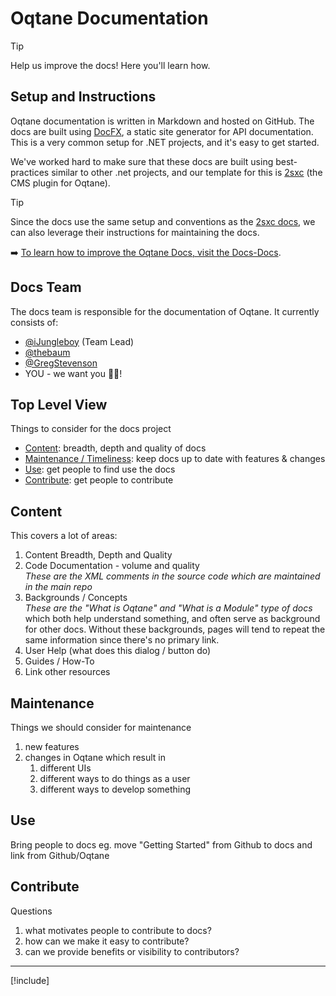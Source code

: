 ﻿---
uid: Docs.Index
---

# Oqtane Documentation

> [!TIP]
> Help us improve the docs!
> Here you'll learn how.

## Setup and Instructions

Oqtane documentation is written in Markdown and hosted on GitHub.
The docs are built using [DocFX](https://dotnet.github.io/docfx/), a static site generator for API documentation.
This is a very common setup for .NET projects, and it's easy to get started.

We've worked hard to make sure that these docs are built using best-practices
similar to other .net projects,
and our template for this is [2sxc](https://2sxc.org) (the CMS plugin for Oqtane).

> [!TIP]
> Since the docs use the same setup and conventions as the [2sxc docs](https://docs.2sxc.org),
> we can also leverage their instructions for maintaining the docs.
>
> ➡️ [To learn how to improve the Oqtane Docs, visit the Docs-Docs](https://docs.2sxc.org/abyss/contribute/docs/index.html).

## Docs Team

The docs team is responsible for the documentation of Oqtane.
It currently consists of:

* [@iJungleboy](https://github.com/iJungleboy) (Team Lead)
* [@thebaum](https://github.com/thabaum)
* [@GregStevenson](https://github.com/GregStevenson)
* YOU - we want you 🫵🏽!

## Top Level View

Things to consider for the docs project

* [Content](#content): breadth, depth and quality of docs
* [Maintenance / Timeliness](#maintenance): keep docs up to date with features & changes
* [Use](#use): get people to find use the docs
* [Contribute](#contribute): get people to contribute


## Content

This covers a lot of areas:

1. Content Breadth, Depth and Quality
1. Code Documentation - volume and quality  
   _These are the XML comments in the source code which are maintained in the main repo_
1. Backgrounds / Concepts  
   _These are the "What is Oqtane" and "What is a Module" type of docs_
   which both help understand something, and often serve as background for other docs.
   Without these backgrounds, pages will tend to repeat the same information since there's no primary link.
1. User Help (what does this dialog / button do)
1. Guides / How-To
1. Link other resources

## Maintenance

Things we should consider for maintenance

1. new features
1. changes in Oqtane which result in
    1. different UIs
    1. different ways to do things as a user
    1. different ways to develop something

## Use

Bring people to docs
eg. move "Getting Started" from Github to docs and link from Github/Oqtane

## Contribute

Questions

1. what motivates people to contribute to docs?
1. how can we make it easy to contribute?
1. can we provide benefits or visibility to contributors?


---

[!include[](~/shared/authors/iJungleboy/_main-author.md)]
